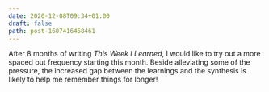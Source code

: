 ```yaml
---
date: 2020-12-08T09:34+01:00
draft: false
path: post-1607416458461
---
```

After 8 months of writing _This Week I Learned_, I would like to try out a more spaced out frequency starting this month. Beside alleviating some of the pressure, the increased gap between the learnings and the synthesis is likely to help me remember things for longer!
